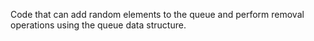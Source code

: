 Code that can add random elements to the queue and perform removal operations using the queue data structure.